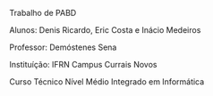 Trabalho de PABD

Alunos: Denis Ricardo, Eric Costa e Inácio Medeiros

Professor: Demóstenes Sena

Instituíção: IFRN Campus Currais Novos

Curso Técnico Nível Médio Integrado em Informática